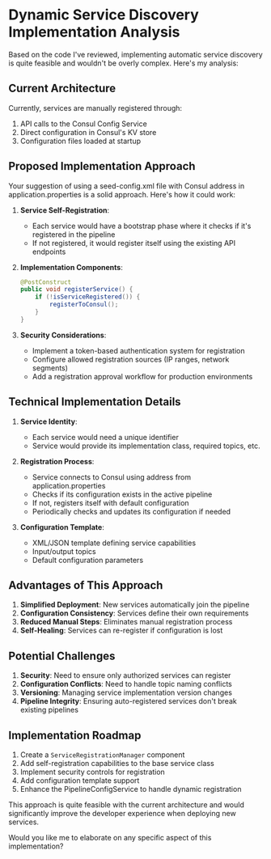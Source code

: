 
# Dynamic Service Discovery Implementation Analysis

Based on the code I've reviewed, implementing automatic service discovery is quite feasible and wouldn't be overly complex. Here's my analysis:

## Current Architecture

Currently, services are manually registered through:
1. API calls to the Consul Config Service
2. Direct configuration in Consul's KV store
3. Configuration files loaded at startup

## Proposed Implementation Approach

Your suggestion of using a seed-config.xml file with Consul address in application.properties is a solid approach. Here's how it could work:

1. **Service Self-Registration**:
    - Each service would have a bootstrap phase where it checks if it's registered in the pipeline
    - If not registered, it would register itself using the existing API endpoints

2. **Implementation Components**:
   ```java
   @PostConstruct
   public void registerService() {
       if (!isServiceRegistered()) {
           registerToConsul();
       }
   }
   ```

3. **Security Considerations**:
    - Implement a token-based authentication system for registration
    - Configure allowed registration sources (IP ranges, network segments)
    - Add a registration approval workflow for production environments

## Technical Implementation Details

1. **Service Identity**:
    - Each service would need a unique identifier
    - Service would provide its implementation class, required topics, etc.

2. **Registration Process**:
    - Service connects to Consul using address from application.properties
    - Checks if its configuration exists in the active pipeline
    - If not, registers itself with default configuration
    - Periodically checks and updates its configuration if needed

3. **Configuration Template**:
    - XML/JSON template defining service capabilities
    - Input/output topics
    - Default configuration parameters

## Advantages of This Approach

1. **Simplified Deployment**: New services automatically join the pipeline
2. **Configuration Consistency**: Services define their own requirements
3. **Reduced Manual Steps**: Eliminates manual registration process
4. **Self-Healing**: Services can re-register if configuration is lost

## Potential Challenges

1. **Security**: Need to ensure only authorized services can register
2. **Configuration Conflicts**: Need to handle topic naming conflicts
3. **Versioning**: Managing service implementation version changes
4. **Pipeline Integrity**: Ensuring auto-registered services don't break existing pipelines

## Implementation Roadmap

1. Create a `ServiceRegistrationManager` component
2. Add self-registration capabilities to the base service class
3. Implement security controls for registration
4. Add configuration template support
5. Enhance the PipelineConfigService to handle dynamic registration

This approach is quite feasible with the current architecture and would significantly improve the developer experience when deploying new services.

Would you like me to elaborate on any specific aspect of this implementation?